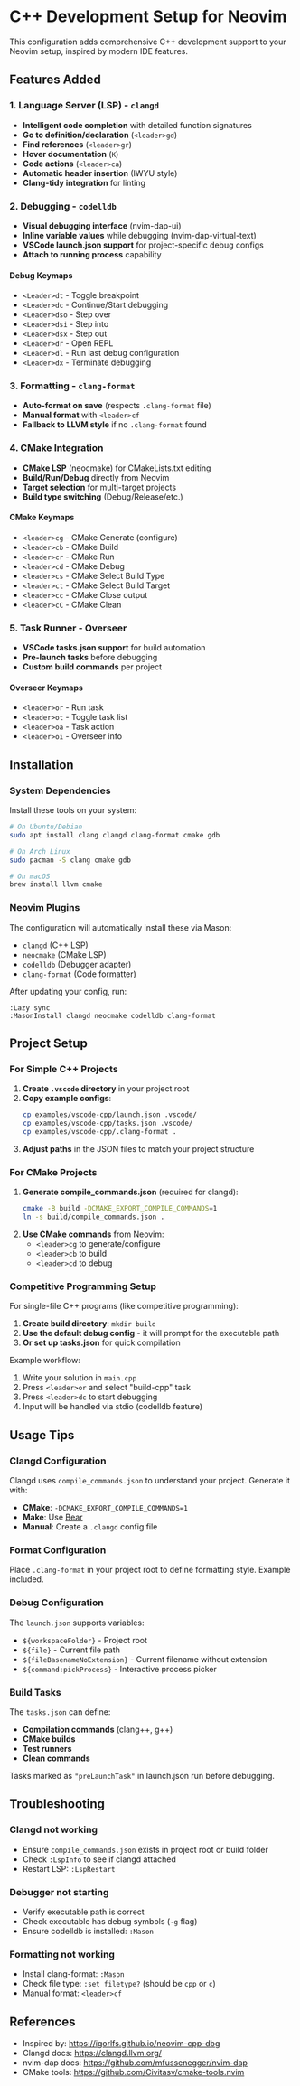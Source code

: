 # C++ Development Setup for Neovim

This configuration adds comprehensive C++ development support to your Neovim setup, inspired by modern IDE features.

## Features Added

### 1. Language Server (LSP) - `clangd`
- **Intelligent code completion** with detailed function signatures
- **Go to definition/declaration** (`<leader>gd`)
- **Find references** (`<leader>gr`)
- **Hover documentation** (`K`)
- **Code actions** (`<leader>ca`)
- **Automatic header insertion** (IWYU style)
- **Clang-tidy integration** for linting

### 2. Debugging - `codelldb`
- **Visual debugging interface** (nvim-dap-ui)
- **Inline variable values** while debugging (nvim-dap-virtual-text)
- **VSCode launch.json support** for project-specific debug configs
- **Attach to running process** capability

#### Debug Keymaps
- `<Leader>dt` - Toggle breakpoint
- `<Leader>dc` - Continue/Start debugging
- `<Leader>dso` - Step over
- `<Leader>dsi` - Step into
- `<Leader>dsx` - Step out
- `<Leader>dr` - Open REPL
- `<Leader>dl` - Run last debug configuration
- `<Leader>dx` - Terminate debugging

### 3. Formatting - `clang-format`
- **Auto-format on save** (respects `.clang-format` file)
- **Manual format** with `<leader>cf`
- **Fallback to LLVM style** if no `.clang-format` found

### 4. CMake Integration
- **CMake LSP** (neocmake) for CMakeLists.txt editing
- **Build/Run/Debug** directly from Neovim
- **Target selection** for multi-target projects
- **Build type switching** (Debug/Release/etc.)

#### CMake Keymaps
- `<leader>cg` - CMake Generate (configure)
- `<leader>cb` - CMake Build
- `<leader>cr` - CMake Run
- `<leader>cd` - CMake Debug
- `<leader>cs` - CMake Select Build Type
- `<leader>ct` - CMake Select Build Target
- `<leader>cc` - CMake Close output
- `<leader>cC` - CMake Clean

### 5. Task Runner - Overseer
- **VSCode tasks.json support** for build automation
- **Pre-launch tasks** before debugging
- **Custom build commands** per project

#### Overseer Keymaps
- `<leader>or` - Run task
- `<leader>ot` - Toggle task list
- `<leader>oa` - Task action
- `<leader>oi` - Overseer info

## Installation

### System Dependencies

Install these tools on your system:

```bash
# On Ubuntu/Debian
sudo apt install clang clangd clang-format cmake gdb

# On Arch Linux
sudo pacman -S clang cmake gdb

# On macOS
brew install llvm cmake
```

### Neovim Plugins

The configuration will automatically install these via Mason:
- `clangd` (C++ LSP)
- `neocmake` (CMake LSP)
- `codelldb` (Debugger adapter)
- `clang-format` (Code formatter)

After updating your config, run:
```vim
:Lazy sync
:MasonInstall clangd neocmake codelldb clang-format
```

## Project Setup

### For Simple C++ Projects

1. **Create `.vscode` directory** in your project root
2. **Copy example configs**:
   ```bash
   cp examples/vscode-cpp/launch.json .vscode/
   cp examples/vscode-cpp/tasks.json .vscode/
   cp examples/vscode-cpp/.clang-format .
   ```
3. **Adjust paths** in the JSON files to match your project structure

### For CMake Projects

1. **Generate compile_commands.json** (required for clangd):
   ```bash
   cmake -B build -DCMAKE_EXPORT_COMPILE_COMMANDS=1
   ln -s build/compile_commands.json .
   ```
2. **Use CMake commands** from Neovim:
   - `<leader>cg` to generate/configure
   - `<leader>cb` to build
   - `<leader>cd` to debug

### Competitive Programming Setup

For single-file C++ programs (like competitive programming):

1. **Create build directory**: `mkdir build`
2. **Use the default debug config** - it will prompt for the executable path
3. **Or set up tasks.json** for quick compilation

Example workflow:
1. Write your solution in `main.cpp`
2. Press `<leader>or` and select "build-cpp" task
3. Press `<leader>dc` to start debugging
4. Input will be handled via stdio (codelldb feature)

## Usage Tips

### Clangd Configuration

Clangd uses `compile_commands.json` to understand your project. Generate it with:
- **CMake**: `-DCMAKE_EXPORT_COMPILE_COMMANDS=1`
- **Make**: Use [Bear](https://github.com/rizsotto/Bear)
- **Manual**: Create a `.clangd` config file

### Format Configuration

Place `.clang-format` in your project root to define formatting style. Example included.

### Debug Configuration

The `launch.json` supports variables:
- `${workspaceFolder}` - Project root
- `${file}` - Current file path
- `${fileBasenameNoExtension}` - Current filename without extension
- `${command:pickProcess}` - Interactive process picker

### Build Tasks

The `tasks.json` can define:
- **Compilation commands** (clang++, g++)
- **CMake builds**
- **Test runners**
- **Clean commands**

Tasks marked as `"preLaunchTask"` in launch.json run before debugging.

## Troubleshooting

### Clangd not working
- Ensure `compile_commands.json` exists in project root or build folder
- Check `:LspInfo` to see if clangd attached
- Restart LSP: `:LspRestart`

### Debugger not starting
- Verify executable path is correct
- Check executable has debug symbols (`-g` flag)
- Ensure codelldb is installed: `:Mason`

### Formatting not working
- Install clang-format: `:Mason`
- Check file type: `:set filetype?` (should be `cpp` or `c`)
- Manual format: `<leader>cf`

## References

- Inspired by: https://igorlfs.github.io/neovim-cpp-dbg
- Clangd docs: https://clangd.llvm.org/
- nvim-dap docs: https://github.com/mfussenegger/nvim-dap
- CMake tools: https://github.com/Civitasv/cmake-tools.nvim
